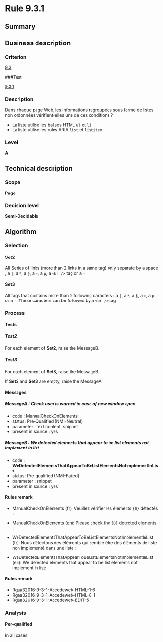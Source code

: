 # Rule 9.3.1

## Summary

## Business description

### Criterion

[9.3](http://references.modernisation.gouv.fr/rgaa/criteres.html#crit-9-3)

###Test

[9.3.1](http://references.modernisation.gouv.fr/rgaa/criteres.html#test-9-3-1)

### Description

Dans chaque page Web, les informations regroup&eacute;es sous forme de listes non ordonn&eacute;es v&eacute;rifient-elles une de ces conditions ? 
 
 * La liste utilise les balises HTML `ul` et `li` 
 * La liste utilise les roles ARIA `list` et `listitem` 


### Level

**A**

## Technical description

### Scope

**Page**

### Decision level

**Semi-Decidable**

## Algorithm

### Selection

#### Set2

All Series of links (more than 2 links in a same tag) only separate by a space ` `, a ` | `, a ` * `, a ` § `, a ` ¤ `, a ` µ `, a `<br />` tag or a ` - `

#### Set3

All tags that contains more than 2 following caracters : a ` | `, a ` * `, a ` § `, a ` ¤ `, a ` µ ` or a ` - `. These caracters can be followed by a `<br />` tag

### Process

#### Tests

##### Test2

For each element of **Set2**, raise the MessageB.

##### Test3

For each element of **Set3**, raise the MessageB.

If **Set2** and **Set3** are empty, raise the MessageA

#### Messages

##### MessageA : Check user is warned in case of new window open

-   code : ManualCheckOnElements
-   status: Pre-Qualified (NMI-Neutral)
-   parameter : text content, snippet
-   present in source : yes

##### MessageB : We detected elements that appear to be list elements not implement in list

-    code : **WeDetectedElementsThatAppearToBeListElementsNotImplementInList** 
-    status: Pre-qualified (NMI-Failed)
-    parameter : snippet
-    present in source : yes

#### Rules remark

 * ManualCheckOnElements (fr): Veuillez v&eacute;rifier les &eacute;l&eacute;ments <code>{0}</code> d&eacute;tect&eacute;s :
 * ManualCheckOnElements (en): Please check the <code>{0}</code> detected elements :

 * WeDetectedElementsThatAppearToBeListElementsNotImplementInList (fr): Nous d&eacute;tectons des &eacute;l&eacute;ments qui semble &ecirc;tre des &eacute;l&eacute;ments de liste non impl&eacute;ment&eacute; dans une liste :
 * WeDetectedElementsThatAppearToBeListElementsNotImplementInList (en): We detected elements that appear to be list elements not implement in list:

#### Rules remark

 * Rgaa32016-9-3-1-Accedeweb-HTML-1-6
 * Rgaa32016-9-3-1-Accedeweb-HTML-8-1
 * Rgaa32016-9-3-1-Accedeweb-EDIT-5

### Analysis

#### Per-qualified

In all cases
